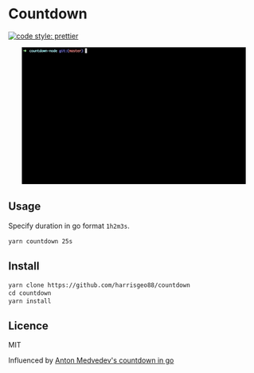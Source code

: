 # Countdown

[![code style: prettier](https://img.shields.io/badge/code_style-prettier-ff69b4.svg?style=flat-square)](https://github.com/prettier/prettier)

<p align="center"><img src="./countdown-demo.gif" width="450" alt="Screen shot"></p>

## Usage

Specify duration in go format `1h2m3s`.

```bash
yarn countdown 25s
```

## Install

```
yarn clone https://github.com/harrisgeo88/countdown
cd countdown
yarn install
```

## Licence

MIT

Influenced by [Anton Medvedev's countdown in go](https://github.com/antonmedv/countdown)
